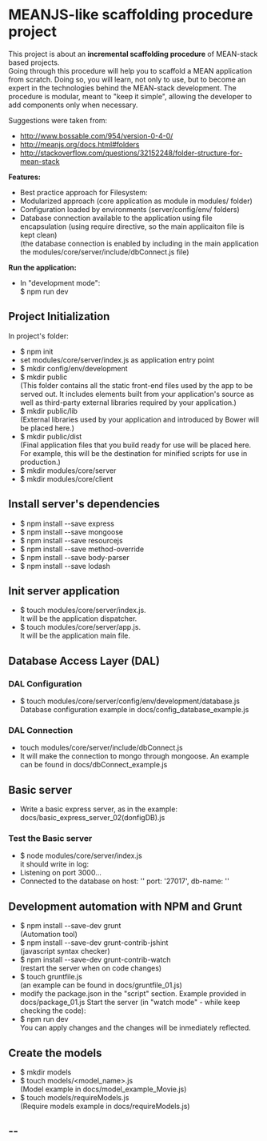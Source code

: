 # MEANJS-like scaffolding procedure project #

This project is about an **incremental scaffolding procedure** of MEAN-stack based projects.   
Going through this procedure will help you to scaffold a MEAN application from scratch.
Doing so, you will learn, not only to use, but to become an expert in the technologies behind the MEAN-stack development.
The procedure is modular, meant to "keep it simple", allowing the developer to add components only when necessary.

Suggestions were taken from:
* http://www.bossable.com/954/version-0-4-0/
* http://meanjs.org/docs.html#folders
* http://stackoverflow.com/questions/32152248/folder-structure-for-mean-stack

**Features:**
* Best practice approach for Filesystem:  
 * Modularized approach (core application as module in modules/ folder)
 * Configuration loaded by environments (server/config/env/<environments> folders)
* Database connection available to the application using file encapsulation (using require directive, so the main applicaiton file is kept clean)  
(the database connection is enabled by including in the main application the modules/core/server/include/dbConnect.js file)

**Run the application:**  
* In "development mode":  
$ npm run dev

## Project Initialization

In project's folder:

* $ npm init
 * set modules/core/server/index.js as application entry point 
* $ mkdir config/env/development
* $ mkdir public  
(This folder contains all the static front-end files used by the app to be served out. It includes elements built from your application's source as well as third-party external libraries required by your application.)
* $ mkdir public/lib  
(External libraries used by your application and introduced by Bower will be placed here.)
* $ mkdir public/dist  
(Final application files that you build ready for use will be placed here. For example, this will be the destination for minified scripts for use in production.)
* $ mkdir modules/core/server
* $ mkdir modules/core/client


## Install server's dependencies

* $ npm install --save express
* $ npm install --save mongoose
* $ npm install --save resourcejs
* $ npm install --save method-override
* $ npm install --save body-parser
* $ npm install --save lodash


## Init server application

* $ touch modules/core/server/index.js.  
It will be the application dispatcher.
* $ touch modules/core/server/app.js.  
It will be the application main file.


## Database Access Layer (DAL)

### DAL Configuration

* $ touch modules/core/server/config/env/development/database.js  
Database configuration example in docs/config_database_example.js


### DAL Connection

* touch modules/core/server/include/dbConnect.js
 * It will make the connection to mongo through mongoose. An example can be found in docs/dbConnect_example.js


## Basic server

* Write a basic express server, as in the example: docs/basic_express_server_02(donfigDB).js


### Test the Basic server
* $ node modules/core/server/index.js  
it should write in log: 
 * Listening on port 3000...
 * Connected to the database on host: '<your-host>' port: '27017', db-name: '<yourDB>'


## Development automation with NPM and Grunt

* $ npm install --save-dev grunt  
(Automation tool)
* $ npm install --save-dev grunt-contrib-jshint  
(javascript syntax checker)
* $ npm install --save-dev grunt-contrib-watch  
(restart the server when on code changes)
* $ touch gruntfile.js  
(an example can be found in docs/gruntfile_01.js)  
* modify the package.json in the "script" section. Example provided in docs/package_01.js
Start the server (in "watch mode" - while keep checking the code):
* $ npm run dev  
You can apply changes and the changes will be inmediately reflected.


## Create the models

* $ mkdir models
* $ touch models/<model_name>.js  
(Model example in docs/model_example_Movie.js)
* $ touch models/requireModels.js  
(Require models example in docs/requireModels.js)

## --









